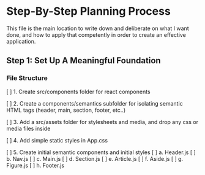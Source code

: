 # Step-By-Step Planning Process

This file is the main location to write down and deliberate on what I want done, and how to apply that competently in order to create an effective application.

## Step 1: Set Up A Meaningful Foundation  

### File Structure

[ ] 1. Create src/components folder for react components

[ ] 2. Create a components/semantics subfolder for isolating semantic HTML tags (header, main, section, footer, etc..)

[ ] 3. Add a src/assets folder for stylesheets and media, and drop any css or media files inside

[ ] 4. Add simple static styles in App.css

[ ] 5. Create initial semantic components and initial styles
[ ]     a. Header.js
[ ]     b. Nav.js
[ ]     c. Main.js
[ ]     d. Section.js
[ ]     e. Article.js
[ ]     f. Aside.js
[ ]     g. Figure.js
[ ]     h. Footer.js